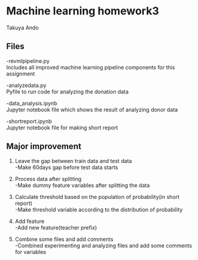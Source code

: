 # Machine learning homework3

Takuya Ando

## Files

-revmlpipeline.py  
Includes all improved machine learning pipeline components for this assignment

-analyzedata.py  
Pyfile to run code for analyzing the donation data

-data_analysis.ipynb  
Jupyter notebook file which shows the result of analyzing donor data

-shortreport.ipynb  
Jupyter notebook file for making short report


## Major improvement

1. Leave the gap between train data and test data  
-Make 60days gap before test data starts

2. Process data after splitting  
-Make dummy feature variables after splitting the data

3. Calculate threshold based on the population of probability(in short report)  
-Make threshold variable according to the distribution of probability

4. Add feature  
-Add new feature(teacher prefix)

5. Combine some files and add comments  
-Combined experimenting and analyzing files and add some comments for variables
